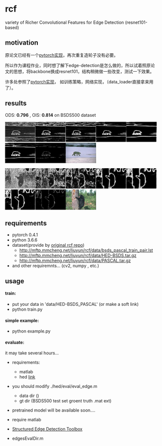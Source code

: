 

# rcf

variety of Richer Convolutional Features for Edge Detection (resnet101-based)

## motivation
原论文已经有一个[pytorch实现](https://github.com/meteorshowers/RCF-pytorch)，再次重复造轮子没有必要。

所以作为课程作业，同时想了解下edge-detection是怎么做的，所以试着照原论文的思想，将backbone换成resnet101，结构稍微做一些改变，测试一下效果。

许多处参照了[pytorch实现](https://github.com/meteorshowers/RCF-pytorch)， 如训练策略，网络实现，（data_loader直接拿来用了）。


## results

ODS: **0.796** , OIS: **0.814**  on BSDS500 dataset

<img src="examples/100007-1.png" width="100" /><img src="examples/100007-2.png" width="100" /><img src="examples/100007-3.png" width="100" /><img src="examples/100007-4.png" width="100" /><img src="examples/100007-5.png" width="100" /><img src="examples/100007-6.png" width="100" /><img src="examples/100007-nms.png" width="100" /><img src="examples/100007-img.jpg" width="100" />

<img src="examples/100039-1.png" width="100" /><img src="examples/100039-2.png" width="100" /><img src="examples/100039-3.png" width="100" /><img src="examples/100039-4.png" width="100" /><img src="examples/100039-5.png" width="100" /><img src="examples/100039-6.png" width="100" /><img src="examples/100039-nms.png" width="100" /><img src="examples/100039-img.jpg" width="100" />



## requirements

* pytorch 0.4.1
* python 3.6.6
* dataset(provide by [original rcf repo](https://github.com/yun-liu/rcf))
    * http://mftp.mmcheng.net/liuyun/rcf/data/bsds_pascal_train_pair.lst
    * http://mftp.mmcheng.net/liuyun/rcf/data/HED-BSDS.tar.gz
    * http://mftp.mmcheng.net/liuyun/rcf/data/PASCAL.tar.gz
* and other requiremnts... (cv2, numpy , etc.)

## usage

#### train:

* put your data in 'data/HED-BSDS_PASCAL' (or make a soft link)
* python train.py

#### simple example:
* python example.py

#### evaluate:

it may take several hours...

* requirements:
  * matlab
  * hed [link](https://github.com/xwjabc/hed/tree/c8ed5abc4d2b6ad2862b0d61cf6184ce2cdf3cae)
* you should modify ./hed/eval/eval_edge.m
  * data dir ()
  * gt dir (BSDS500 test set groent truth  .mat ext)

* pretrained model will be available soon....
* require matlab
* [Structured Edge Detection Toolbox](https://github.com/pdollar/edges/)
* edgesEvalDir.m
